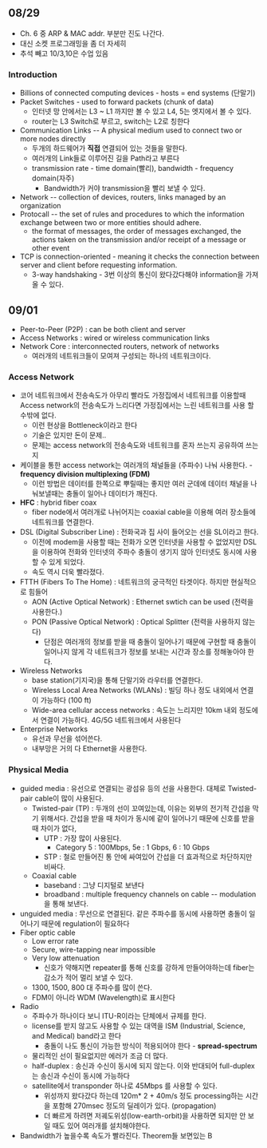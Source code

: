 ## 08/29
- Ch. 6 중 ARP & MAC addr. 부분만 진도 나간다.
- 대신 소켓 프로그래밍을 좀 더 자세히
- 추석 빼고 10/3,10은 수업 있음

### Introduction
- Billions of connected computing devices - hosts = end systems (단말기)
- Packet Switches - used to forward packets (chunk of data)
	- 인터넷 망 안에서는 L3 ~ L1 까지만 볼 수 있고 L4, 5는 엣지에서 볼 수 있다.
	- router는 L3 Switch로 부르고, switch는 L2로 칭한다
- Communication Links -- A physical medium used to connect two or more nodes directly
	- 두개의 하드웨어가 **직접** 연결되어 있는 것들을 말한다.
	- 여러개의 Link들로 이루어진 길을 Path라고 부른다
	- transmission rate - time domain(빨리), bandwidth - frequency domain(자주)
		- Bandwidth가 커야 transmission을 빨리 보낼 수 있다.
- Network -- collection of devices, routers, links managed by an organization
- Protocall -- the set of rules and procedures to which the information exchange between two or more entities should adhere.
	- the format of messages, the order of messages exchanged, the actions taken on the transmission and/or receipt of a message or other event
- TCP is connection-oriented - meaning it checks the connection between server and client before requesting information.
	- 3-way handshaking - 3번 이상의 통신이 왔다갔다해야 information을 가져올 수 있다.

## 09/01
- Peer-to-Peer (P2P) : can be both client and server
- Access Networks : wired or  wireless communication links
- Network Core : interconnected routers, network of networks
	- 여러개의 네트워크들이 모여져 구성되는 하나의 네트워크이다.
### Access Network
- 코어 네트워크에서 전송속도가 아무리 빨라도 가정집에서 네트워크를 이용할때 Access network의 전송속도가 느리다면 가정집에서는 느린 네트워크를 사용 할수밖에 없다.
	- 이런 현상을 Bottleneck이라고 한다
	- 기술은 있지만 돈이 문제..
	- 문제는 access network의 전송속도와 네트워크를 혼자 쓰는지 공유하여 쓰는지
- 케이블을 통한 access network는 여러개의 채널들을 (주파수) 나눠 사용한다. - **frequency division multiplexing (FDM)**
	- 이런 방법은 데이터를 한쪽으로 뿌릴때는 좋지만 여러 군데에 데이터 채널을 나눠보낼때는 충돌이 일어나 데이터가 깨진다.
- **HFC** : hybrid fiber coax
	- fiber node에서 여러개로 나뉘어지는 coaxial cable을 이용해 여러 장소들에 네트워크를 연결한다.
- DSL (Digital Subscriber Line) : 전화국과 집 사이 들어오는 선을 SL이라고 한다.
	- 이전에 modem을 사용할 때는 전화가 오면 인터넷을 사용할 수 없었지만 DSL을 이용하여 전화와 인터넷의 주파수 충돌이 생기지 않아 인터넷도 동시에 사용할 수 있게 되었다.
	- 속도 역시 더욱 빨라졌다.
- FTTH (Fibers To The Home) : 네트워크의 궁극적인 타겟이다. 하지만 현실적으로 힘들어 
	- AON (Active Optical Network) : Ethernet swtich can be used (전력을 사용한다.)
	- PON (Passive Optical Network) : Optical Splitter (전력을 사용하지 않는다)
		- 단점은 여러개의 정보를 받을 때 충돌이 일어나기 때문에 구현할 때 충돌이 일어나지 않게 각 네트워크가 정보를 보내는 시간과 장소를 정해놓아야 한다.
- Wireless Networks
	- base station(기지국)을 통해 단말기와 라우터를 연결한다.
	- Wireless Local Area Networks (WLANs) : 빌딩 하나 정도 내외에서 연결이 가능하다 (100 ft)
	- Wide-area cellular access networks : 속도는 느리지만 10km 내외 정도에서 연결이 가능하다. 4G/5G 네트워크에서 사용된다
- Enterprise Networks
	- 유선과 무선을 섞어쓴다.
	- 내부망은 거의 다 Ethernet을 사용한다.
### Physical Media
- guided media : 유선으로 연결되는 광섬유 등의 선을 사용한다. 대체로 Twisted-pair cable이 많이 사용된다.
	- Twisted-pair (TP) : 두개의 선이 꼬여있는데, 이유는 외부의 전기적 간섭을 막기 위해서다. 간섭을 받을 때 차이가 동시에 같이 일어나기 때문에 신호를 받을 때 차이가 없다,
		- UTP : 가장 많이 사용된다.
			- Category 5 : 100Mbps, 5e : 1 Gbps, 6 : 10 Gbps
		- STP : 철로 만들어진 통 안에 싸여있어 간섭을 더 효과적으로 차단하지만 비싸다.
	- Coaxial cable
		- baseband : 그냥 디지털로 보낸다
		- broadband : multiple frequency channels on cable -- modulation을 통해 보낸다.
- unguided media : 무선으로 연결된다. 같은 주파수를 동시에 사용하면 충돌이 일어나기 때문에 regulation이 필요하다
- Fiber optic cable
	- Low error rate
	- Secure, wire-tapping near impossible
	- Very low attenuation
		- 신호가 약해지면 repeater를 통해 신호를 강하게 만들어야하는데 fiber는 감소가 적어 멀리 보낼 수 있다.
	- 1300, 1500, 800 대 주파수를 많이 쓴다.
	- FDM이 아니라 WDM (Wavelength)로 표시한다
- Radio
	- 주파수가 하나이다 보니 ITU-R이라는 단체에서 규제를 한다.
	- license를 받지 않고도 사용할 수 있는 대역을 ISM (Industrial, Science, and Medical) band라고 한다
		- 충돌이 나도 통신이 가능한 방식이 적용되어야 한다 - **spread-spectrum**
	- 물리적인 선이 필요없지만 에러가 조금 더 많다.
	- half-duplex : 송신과 수신이 동시에 되지 않는다. 이와 반대되어 full-duplex는 송신과 수신이 동시에 가능하다
	- satellite에서 transponder 하나로 45Mbps 를 사용할 수 있다.
		- 위성까지 왔다갔다 하는데 120m* 2 + 40m/s 정도 processing하는 시간을 포함해 270msec 정도의 딜레이가 있다. (propagation) 
		- 더 빠르게 하려면 저궤도위성(low-earth-orbit)을 사용하면 되지만 안 보일 때도 있어 여러개를 설치해야한다.
- Bandwidth가 높을수록 속도가 빨라진다. Theorem들 보면있는 B